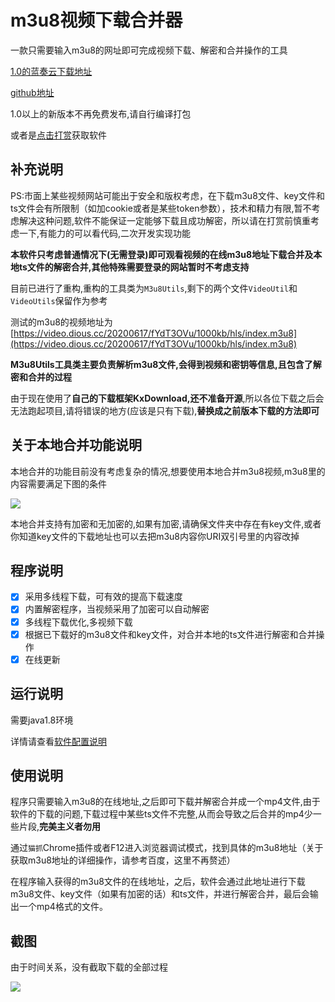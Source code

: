 # m3u8视频下载合并器
一款只需要输入m3u8的网址即可完成视频下载、解密和合并操作的工具

[1.0的蓝奏云下载地址](https://www.lanzoux.com/i8ov2mh)

[github地址](https://github.com/Stars-One/M3u8Downloader)

1.0以上的新版本不再免费发布,请自行编译打包

或者是[点击打赏](http://stars-one.site:9091/donate/2)获取软件

## 补充说明
PS:市面上某些视频网站可能出于安全和版权考虑，在下载m3u8文件、key文件和ts文件会有所限制（如加cookie或者是某些token参数），技术和精力有限,暂不考虑解决这种问题,软件不能保证一定能够下载且成功解密，所以请在打赏前慎重考虑一下,有能力的可以看代码,二次开发实现功能

**本软件只考虑普通情况下(无需登录)即可观看视频的在线m3u8地址下载合并及本地ts文件的解密合并,其他特殊需要登录的网站暂时不考虑支持**

目前已进行了重构,重构的工具类为`M3u8Utils`,剩下的两个文件`VideoUtil`和`VideoUtils`保留作为参考

测试的m3u8的视频地址为[https://video.dious.cc/20200617/fYdT3OVu/1000kb/hls/index.m3u8](https://video.dious.cc/20200617/fYdT3OVu/1000kb/hls/index.m3u8)

**M3u8Utils工具类主要负责解析m3u8文件,会得到视频和密钥等信息,且包含了解密和合并的过程**

由于现在使用了**自己的下载框架KxDownload,还不准备开源**,所以各位下载之后会无法跑起项目,请将错误的地方(应该是只有下载),**替换成之前版本下载的方法即可**

## 关于本地合并功能说明

本地合并的功能目前没有考虑复杂的情况,想要使用本地合并m3u8视频,m3u8里的内容需要满足下图的条件

![](https://img2020.cnblogs.com/blog/1210268/202109/1210268-20210905155552586-1455526637.png)

本地合并支持有加密和无加密的,如果有加密,请确保文件夹中存在有key文件,或者你知道key文件的下载地址也可以去把m3u8内容你URI双引号里的内容改掉


## 程序说明
- [x] 采用多线程下载，可有效的提高下载速度
- [x] 内置解密程序，当视频采用了加密可以自动解密
- [x] 多线程下载优化,多视频下载
- [x] 根据已下载好的m3u8文件和key文件，对合并本地的ts文件进行解密和合并操作
- [x] 在线更新

## 运行说明

需要java1.8环境

详情请查看[软件配置说明](http://stars-one.site:9091/appDesc)

## 使用说明

程序只需要输入m3u8的在线地址,之后即可下载并解密合并成一个mp4文件,由于软件的下载的问题,下载过程中某些ts文件不完整,从而会导致之后合并的mp4少一些片段,**完美主义者勿用**

通过`猫抓`Chrome插件或者F12进入浏览器调试模式，找到具体的m3u8地址（关于获取m3u8地址的详细操作，请参考百度，这里不再赘述）

在程序输入获得的m3u8文件的在线地址，之后，软件会通过此地址进行下载m3u8文件、key文件（如果有加密的话）和ts文件，并进行解密合并，最后会输出一个mp4格式的文件。

## 截图
由于时间关系，没有截取下载的全部过程

![](https://img2018.cnblogs.com/blog/1210268/202001/1210268-20200115195555735-821306910.gif)
